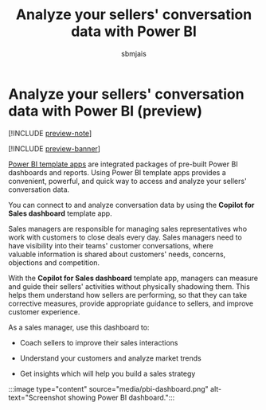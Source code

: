 ﻿---
title: Analyze your sellers' conversation data with Power BI
description: Gain visibility into your sales teams' customer conversations with the Copilot for Sales dashboard template app.
ms.date: 02/01/2024
ms.topic: article
ms.service: microsoft-sales-copilot
author: sbmjais
ms.author: shjais
ms.custom:
  - ai-gen-docs-bap
  - ai-gen-desc
  - ai-seo-date:01/28/2024
---

# Analyze your sellers' conversation data with Power BI (preview)

[!INCLUDE [preview-note](includes/preview-note.md)]

[!INCLUDE [preview-banner](includes/preview-banner.md)]

[Power BI template apps](/power-bi/service-template-apps-overview) are integrated packages of pre-built Power BI dashboards and reports. Using Power BI template apps provides a convenient, powerful, and quick way to access and analyze your sellers' conversation data.

You can connect to and analyze conversation data by using the **Copilot for Sales dashboard** template app.

Sales managers are responsible for managing sales representatives who work with customers to close deals every day. Sales managers need to have visibility into their teams' customer conversations, where valuable information is shared about customers' needs, concerns, objections and competition​​.

With the **Copilot for Sales dashboard** template app, managers can measure and guide their sellers' activities without physically shadowing them. This helps them understand how sellers are performing, so that they can take corrective measures, provide appropriate guidance to sellers, and improve customer experience.

As a sales manager, use this dashboard to:

-   Coach sellers to improve their sales interactions

-   Understand your customers and analyze market trends

-   Get insights which will help you build a sales strategy

:::image type="content" source="media/pbi-dashboard.png" alt-text="Screenshot showing Power BI dashboard.":::


